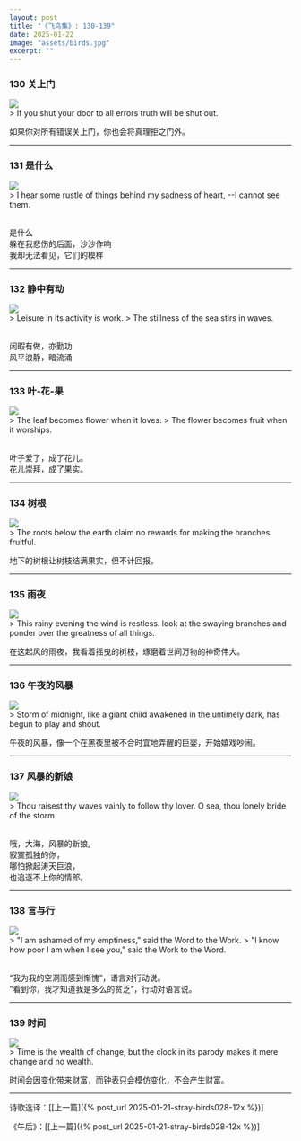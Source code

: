 ```yaml
---
layout: post
title: "《飞鸟集》: 130-139"
date: 2025-01-22
image: "assets/birds.jpg"
excerpt: ""
---
```



### 130 关上门
<img src="/assets/door-shut.jpg"/>
<br>
> If you shut your door to all errors truth will be shut out.

如果你对所有错误关上门，你也会将真理拒之门外。

----

### 131 是什么
<img src="/assets/sadness.jpg"/>
<br>
> I hear some rustle of things behind my sadness of heart, --I cannot see them.

<br>是什么
<br>躲在我悲伤的后面，沙沙作响
<br>我却无法看见，它们的模样

----

### 132 静中有动
<img src="/assets/calm-sea.jpg"/>
<br>
> Leisure in its activity is work.
> The stillness of the sea stirs in waves.

<br>闲暇有做，亦勤功
<br>风平浪静，暗流涌

----

### 133 叶-花-果
<img src="/assets/leaf-flower-fruit.jpg"/>
<br>
> The leaf becomes flower when it loves.
> The flower becomes fruit when it worships.

<br>叶子爱了，成了花儿。
<br>花儿崇拜，成了果实。

----

### 134 树根
<img src="/assets/root-fruit.jpg"/>
<br>
> The roots below the earth claim no rewards for making the branches fruitful.

地下的树根让树枝结满果实，但不计回报。


----

### 135 雨夜
<img src="/assets/watching-branches.jpg"/>
<br>
> This rainy evening the wind is restless. look at the swaying branches and ponder over the greatness of all things.

在这起风的雨夜，我看着摇曳的树枝，琢磨着世间万物的神奇伟大。

----

### 136 午夜的风暴 
<img src="/assets/midnight-storm.jpg"/>
<br>
> Storm of midnight, like a giant child awakened in the untimely dark, has begun to play and shout.

午夜的风暴，像一个在黑夜里被不合时宜地弄醒的巨婴，开始嬉戏吵闹。

----

### 137 风暴的新娘
<img src="/assets/sea-bride.jpg"/>
<br>
> Thou raisest thy waves vainly to follow thy lover.  O sea, thou lonely bride of the storm.

<br>哦，大海，风暴的新娘,
<br>寂寞孤独的你，
<br>哪怕掀起涛天巨浪，
<br>也追逐不上你的情郎。  


----

### 138 言与行
<img src="/assets/word-work.jpg"/>
<br>
> "I am ashamed of my emptiness," said the Word to the Work.
> "I know how poor I am when I see you," said the Work to the Word.

<br>“我为我的空洞而感到惭愧“，语言对行动说。
<br>”看到你，我才知道我是多么的贫乏“，行动对语言说。

-----

### 139 时间
<img src="/assets/clock.jpg"/>
<br>
> Time is the wealth of change, but the clock in its parody makes it mere change and no wealth.

时间会因变化带来财富，而钟表只会模仿变化，不会产生财富。

----


诗歌选译：\[[上一篇]({% post_url 2025-01-21-stray-birds028-12x %})\] 

《午后》：\[[上一篇]({% post_url 2025-01-21-stray-birds028-12x %})\] 
